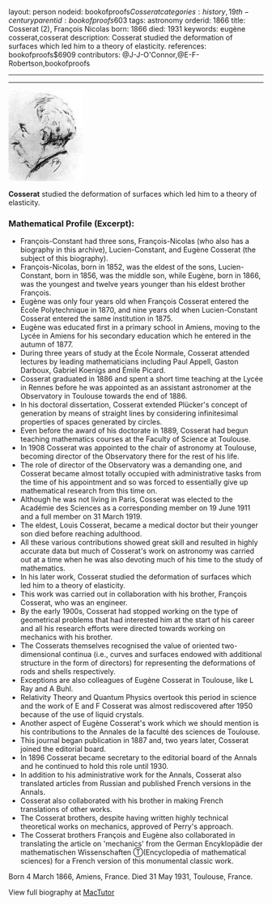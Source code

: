 layout: person
nodeid: bookofproofs$Cosserat
categories: history,19th-century
parentid: bookofproofs$603
tags: astronomy
orderid: 1866
title: Cosserat (2), François Nicolas
born: 1866
died: 1931
keywords: eugène cosserat,cosserat
description: Cosserat studied the deformation of surfaces which led him to a theory of elasticity.
references: bookofproofs$6909
contributors: @J-J-O'Connor,@E-F-Robertson,bookofproofs

---



---

![Cosserat.jpg](https://github.com/bookofproofs/bookofproofs.github.io/blob/main/_sources/_assets/images/portraits/Cosserat.jpg?raw=true)

**Cosserat** studied the deformation of surfaces which led him to a theory of elasticity.

### Mathematical Profile (Excerpt):
* François-Constant had three sons, François-Nicolas (who also has a biography in this archive), Lucien-Constant, and Eugène Cosserat (the subject of this biography).
* François-Nicolas, born in 1852, was the eldest of the sons, Lucien-Constant, born in 1856, was the middle son, while Eugène, born in 1866, was the youngest and twelve years younger than his eldest brother François.
* Eugène was only four years old when François Cosserat entered the École Polytechnique in 1870, and nine years old when Lucien-Constant Cosserat entered the same institution in 1875.
* Eugène was educated first in a primary school in Amiens, moving to the Lycée in Amiens for his secondary education which he entered in the autumn of 1877.
* During three years of study at the École Normale, Cosserat attended lectures by leading mathematicians including Paul Appell, Gaston Darboux, Gabriel Koenigs and Émile Picard.
* Cosserat graduated in 1886 and spent a short time teaching at the Lycée in Rennes before he was appointed as an assistant astronomer at the Observatory in Toulouse towards the end of 1886.
* In his doctoral dissertation, Cosserat extended Plücker's concept of generation by means of straight lines by considering infinitesimal properties of spaces generated by circles.
* Even before the award of his doctorate in 1889, Cosserat had begun teaching mathematics courses at the Faculty of Science at Toulouse.
* In 1908 Cosserat was appointed to the chair of astronomy at Toulouse, becoming director of the Observatory there for the rest of his life.
* The role of director of the Observatory was a demanding one, and Cosserat became almost totally occupied with administrative tasks from the time of his appointment and so was forced to essentially give up mathematical research from this time on.
* Although he was not living in Paris, Cosserat was elected to the Académie des Sciences as a corresponding member on 19 June 1911 and a full member on 31 March 1919.
* The eldest, Louis Cosserat, became a medical doctor but their younger son died before reaching adulthood.
* All these various contributions showed great skill and resulted in highly accurate data but much of Cosserat's work on astronomy was carried out at a time when he was also devoting much of his time to the study of mathematics.
* In his later work, Cosserat studied the deformation of surfaces which led him to a theory of elasticity.
* This work was carried out in collaboration with his brother, François Cosserat, who was an engineer.
* By the early 1900s, Cosserat had stopped working on the type of geometrical problems that had interested him at the start of his career and all his research efforts were directed towards working on mechanics with his brother.
* The Cosserats themselves recognised the value of oriented two-dimensional continua (i.e., curves and surfaces endowed with additional structure in the form of directors) for representing the deformations of rods and shells respectively.
* Exceptions are also colleagues of Eugène Cosserat in Toulouse, like L Ray and A Buhl.
* Relativity Theory and Quantum Physics overtook this period in science and the work of E and F Cosserat was almost rediscovered after 1950 because of the use of liquid crystals.
* Another aspect of Eugène Cosserat's work which we should mention is his contributions to the Annales de la faculté des sciences de Toulouse.
* This journal began publication in 1887 and, two years later, Cosserat joined the editorial board.
* In 1896 Cosserat became secretary to the editorial board of the Annals and he continued to hold this role until 1930.
* In addition to his administrative work for the Annals, Cosserat also translated articles from Russian and published French versions in the Annals.
* Cosserat also collaborated with his brother in making French translations of other works.
* The Cosserat brothers, despite having written highly technical theoretical works on mechanics, approved of Perry's approach.
* The Cosserat brothers François and Eugène also collaborated in translating the article on 'mechanics' from the German Encyklopädie der mathematischen Wissenschaften Ⓣ(Encyclopedia of mathematical sciences) for a French version of this monumental classic work.

Born 4 March 1866, Amiens, France. Died 31 May 1931, Toulouse, France.

View full biography at [MacTutor](https://mathshistory.st-andrews.ac.uk/Biographies/Cosserat/)
